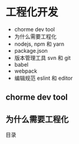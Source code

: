 # 工程化开发

- chorme dev tool
- 为什么需要工程化
- nodejs, npm 和 yarn
- package.json
- 版本管理工具 svn 和 git
- babel
- webpack
- 编辑规范 eslint 和 editor

## chorme dev tool

## 为什么需要工程化

目录